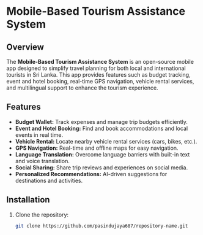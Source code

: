 # Mobile-Based Tourism Assistance System

## Overview
The **Mobile-Based Tourism Assistance System** is an open-source mobile app designed to simplify travel planning for both local and international tourists in Sri Lanka. This app provides features such as budget tracking, event and hotel booking, real-time GPS navigation, vehicle rental services, and multilingual support to enhance the tourism experience.

## Features
- **Budget Wallet:** Track expenses and manage trip budgets efficiently.
- **Event and Hotel Booking:** Find and book accommodations and local events in real time.
- **Vehicle Rental:** Locate nearby vehicle rental services (cars, bikes, etc.).
- **GPS Navigation:** Real-time and offline maps for easy navigation.
- **Language Translation:** Overcome language barriers with built-in text and voice translation.
- **Social Sharing:** Share trip reviews and experiences on social media.
- **Personalized Recommendations:** AI-driven suggestions for destinations and activities.

## Installation
1. Clone the repository:
   ```bash
   git clone https://github.com/pasindujaya687/repository-name.git

